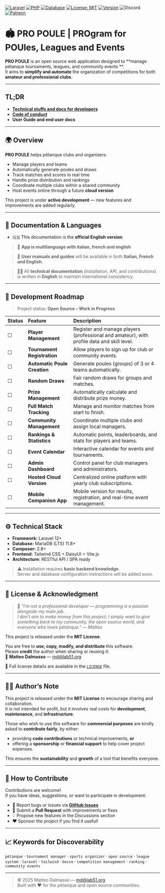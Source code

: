 [![Laravel](https://img.shields.io/badge/Laravel-12.x-FF2D20?logo=laravel&logoColor=white)](https://laravel.com)
[![PHP](https://img.shields.io/badge/PHP-%3E%3D%208.3-777BB4?logo=php&logoColor=white)](https://www.php.net/)
[![Database](https://img.shields.io/badge/DB-MariaDB-003545?logo=mariadb&logoColor=white)](https://mariadb.org/)
[![License: MIT](https://img.shields.io/badge/License-MIT-green.svg)](LICENSE)
[![Version](https://img.shields.io/badge/version-0.1.0--alfa-blue.svg)]()
![Discord](https://img.shields.io/discord/1425521062883491971)
[![Patreon](https://img.shields.io/badge/Support%20us-Patreon-orange?logo=patreon)](https://patreon.com/lab51)

# 🏟️ PRO POULE | PROgram for POUles, Leagues and Events

**PRO POULE** is an open source web application designed to **manage pétanque tournaments, leagues, and community events
**.  
It aims to **simplify and automate** the organization of competitions for both **amateur and professional clubs**.

---
## TL;DR
- [**Technical stuffs and docs for developers**](CONTRIBUTE.md)
- [**Code of conduct**](CODE_OF_CONDUCT.md)
- **User Guide and end user docs**
---

## 🌍 Overview

**PRO POULE** helps pétanque clubs and organizers:

- Manage players and teams
- Automatically generate poules and draws
- Track matches and scores in real time
- Handle prize distribution and rankings
- Coordinate multiple clubs within a shared community
- Host events online through a future **cloud version**

This project is under **active development** — new features and improvements are added regularly.

---

## 📘 Documentation & Languages

- 🇬🇧 This documentation is the **official English version**

> 📲 **App is multilanguage with italian, french and english**

> 📖 **User manuals and guides** will be available in both **Italian, French and English**.

> 🧑‍💻 All **technical documentation** (installation, API, and contributions) is written in **English** to maintain
> international consistency.

---

## 🚀 Development Roadmap

> Project status: **Open Source – Work in Progress**

| Status | Feature                      | Description                                                                                |
|:-------|:-----------------------------|:-------------------------------------------------------------------------------------------|
| ☐      | **Player Management**        | Register and manage players (professional and amateur), with profile data and skill level. |
| ☐      | **Tournament Registration**  | Allow players to sign up for club or community events.                                     |
| ☐      | **Automatic Poule Creation** | Generate poules (groups) of 3 or 4 teams automatically.                                    |
| ☐      | **Random Draws**             | Fair random draws for groups and matches.                                                  |
| ☐      | **Prize Management**         | Automatically calculate and distribute prize money.                                        |
| ☐      | **Full Match Tracking**      | Manage and monitor matches from start to finish.                                           |
| ☐      | **Community Management**     | Coordinate multiple clubs and assign local managers.                                       |
| ☐      | **Rankings & Statistics**    | Automatic points, leaderboards, and stats for players and teams.                           |
| ☐      | **Event Calendar**           | Interactive calendar for events and tournaments.                                           |
| ☐      | **Admin Dashboard**          | Control panel for club managers and administrators.                                        |
| ☐      | **Hosted Cloud Version**     | Centralized online platform with yearly club subscriptions.                                |
| ☐      | **Mobile Companion App**     | Mobile version for results, registration, and real-time event management.                  |

---

## ⚙️ Technical Stack

- **Framework:** Laravel 12+
- **Database:** MariaDB (LTS) 11.8+
- **Composer:** 2.8+
- **Frontend:** Tailwind CSS + DaisyUI + Vite.js
- **Architecture:** RESTful API / SPA ready

> ⚠️ Installation requires **basic backend knowledge**.  
> Server and database configuration instructions will be added soon.

---

## 🤝 License & Acknowledgment

> 💬 *"I’m not a professional developer — programming is a passion alongside my main job.  
> I don’t aim to make money from this project; I simply want to give something back to my community, the open source
world, and everyone who loves pétanque."* — *Matteo*

This project is released under the **MIT License**.

You are free to **use, copy, modify, and distribute** this software.  
Please **credit** the author when sharing or reusing it:  
📧 **Matteo Dalmasso** — [md@lab51.org](mailto:md@lab51.org)

📄 Full license details are available in the [`LICENSE`](LICENSE) file.

---

## 🧑‍💻 Author’s Note

This project is released under the **MIT License** to encourage sharing and collaboration.  
It is not intended for profit, but it involves real costs for **development**, **maintenance**, and **infrastructure**.

Those who wish to use this software for **commercial purposes** are kindly asked to **contribute fairly**, by either:

- providing **code contributions** or technical improvements, **or**
- offering a **sponsorship** or **financial support** to help cover project expenses.

This ensures the **sustainability** and **growth** of a tool that benefits everyone.

---

## 💬 How to Contribute

Contributions are welcome!  
If you have ideas, suggestions, or want to participate in development:

- 🐛 Report bugs or issues via **[GitHub Issues](../../issues)**
- 🔧 Submit a **Pull Request** with improvements or fixes
- 💡 Propose new features in the Discussions section
- ❤️ Sponsor the project if you find it useful!

---

## 📈 Keywords for Discoverability

`pétanque` · `tournament manager` · `sports organizer` · `open source` · `league system` · `laravel` · `tailwind` ·
`bocce` · `competition management` · `ranking` · `community events`

---

> © 2025 Matteo Dalmasso — [md@lab51.org](mailto:md@lab51.org)  
> Built with ❤️ for the pétanque and open source communities.
